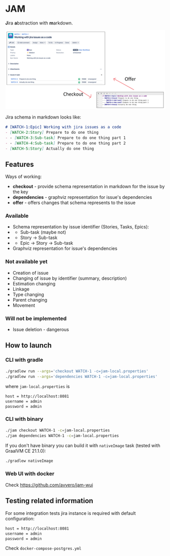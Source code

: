 # JAM

**J**ira **a**bstraction with **m**arkdown.

<img src="assets/poc.png" width="700" height="auto">

Jira schema in markdown looks like:
```markdown
# [WATCH-1:Epic] Working with jira issues as a code
- [WATCH-2:Story] Prepare to do one thing
- - [WATCH-3:Sub-task] Prepare to do one thing part 1
- - [WATCH-4:Sub-task] Prepare to do one thing part 2
- [WATCH-5:Story] Actually do one thing
```

## Features

Ways of working:
- **checkout** - provide schema representation in markdown for the issue by the key
- **dependencies** - graphviz representation for issue's dependencies
- **offer** - offers changes that schema represents to the issue

### Available

- Schema representation by issue identifier (Stories, Tasks, Epics):
- - Sub-task (maybe not)
- - Story -> Sub-task
- - Epic -> Story -> Sub-task
- Graphviz representation for issue's dependencies

### Not available yet

- Creation of issue
- Changing of issue by identifier (summary, description)
- Estimation changing
- Linkage
- Type changing
- Parent changing
- Movement

### Will not be implemented

- Issue deletion - dangerous

## How to launch

### CLI with gradle

```bash
./gradlew run --args='checkout WATCH-1 -c=jam-local.properties'
./gradlew run --args='dependencies WATCH-1 -c=jam-local.properties'
```
where `jam-local.properties` is
```properties
host = http://localhost:8081
username = admin
password = admin
```

### CLI with binary

```bash
./jam checkout WATCH-1 -c=jam-local.properties
./jam dependencies WATCH-1 -c=jam-local.properties
```

If you don't have binary you can build it with `nativeImage` task (tested with GraalVM CE 21.1.0):
```bash
./gradlew nativeImage
```

### Web UI with docker

Check https://github.com/avvero/jam-wui

## Testing related information

For some integration tests jira instance is required with default configuration: 
```properties
host = http://localhost:8081
username = admin
password = admin
```
Check `docker-compose-postgres.yml`